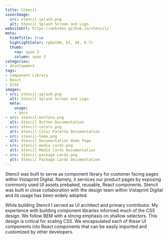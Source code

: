 ```yaml
---
title: Stencil
coverImage:
  src: stencil-splash.png
  alt: Stencil Splash Screen and Logo
websiteUrl: https://websdev.github.io/stencil/
meta:
  hideTitle: true
  highlightColor: rgba(60, 61, 66, 0.7)
  thumb:
    row: span 3
    column: span 3
categories:
- development
tags:
- Component Library
- React
- SCSS
images:
- src: stencil-splash.png
  alt: Stencil Splash Screen and Logo
  meta:
    usage:
    - hero
- src: stencil-buttons.png
  alt: Stencil Button Documentation
- src: stencil-colors.png
  alt: Stencil Color Palette Documentation
- src: stencil-home.png
  alt: Stencil Documentation Home Page
- src: stencil-media-cards.png
  alt: Stencil Media Cards Documentation
- src: stencil-package-cards.png
  alt: Stencil Package Cards Documentation
---
```

Stencil was built to serve as component library for customer facing pages within Vistaprint Digital.
Namely, it services our product pages by exposing commonly used UI assets prebaked, reusable, React components.
Stencil was built in close collaboration with the design team within Vistaprint Digital and its usage
has been widely adopted.

While building Stencil I served as UI architect and primary contributor. My experience with building component libraries
informed much of the CSS design. We follow BEM with a strong emphasis on shallow selectors.
This design is critical for scaling CSS. We encapsulated each of these UI components 
into React components that can be easily imported and customized by other developers.
  